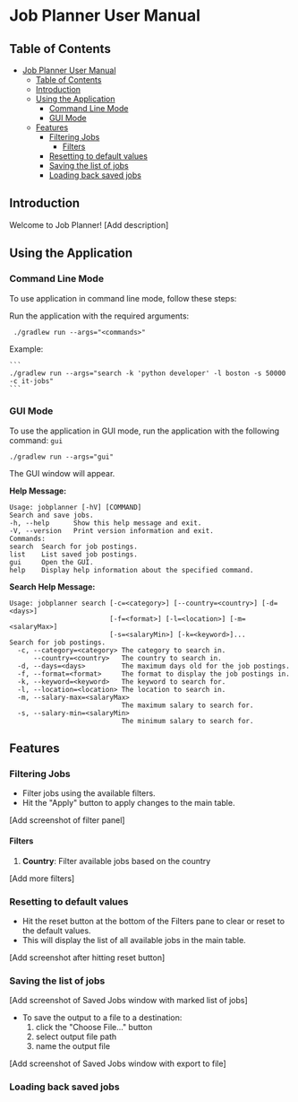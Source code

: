 # Job Planner User Manual

## Table of Contents
- [Job Planner User Manual](#job-planner-user-manual)
  - [Table of Contents](#table-of-contents)
  - [Introduction](#introduction)
  - [Using the Application](#using-the-application)
    - [Command Line Mode](#command-line-mode)
    - [GUI Mode](#gui-mode)
  - [Features](#features)
    - [Filtering Jobs](#filtering-jobs)
      - [Filters](#filters)
    - [Resetting to default values](#resetting-to-default-values)
    - [Saving the list of jobs](#saving-the-list-of-jobs)
    - [Loading back saved jobs](#loading-back-saved-jobs)

## Introduction
Welcome to Job Planner! [Add description]

## Using the Application

### Command Line Mode
To use application in command line mode, follow these steps:

Run the application with the required arguments:
   
   ```
    ./gradlew run --args="<commands>"
   ```

Example:
   
    ```
    ./gradlew run --args="search -k 'python developer' -l boston -s 50000 -c it-jobs"
    ```

### GUI Mode

To use the application in GUI mode, run the application with the following command: `gui`

```
./gradlew run --args="gui"
```

The GUI window will appear.

**Help Message:**

```
Usage: jobplanner [-hV] [COMMAND]
Search and save jobs.
-h, --help      Show this help message and exit.
-V, --version   Print version information and exit.
Commands:
search  Search for job postings.
list    List saved job postings.
gui     Open the GUI.
help    Display help information about the specified command.
```

**Search Help Message:**

```
Usage: jobplanner search [-c=<category>] [--country=<country>] [-d=<days>]
                         [-f=<format>] [-l=<location>] [-m=<salaryMax>]
                         [-s=<salaryMin>] [-k=<keyword>]...
Search for job postings.
  -c, --category=<category> The category to search in.
      --country=<country>   The country to search in.
  -d, --days=<days>         The maximum days old for the job postings.
  -f, --format=<format>     The format to display the job postings in.
  -k, --keyword=<keyword>   The keyword to search for.
  -l, --location=<location> The location to search in.
  -m, --salary-max=<salaryMax>
                            The maximum salary to search for.
  -s, --salary-min=<salaryMin>
                            The minimum salary to search for.
```


## Features

### Filtering Jobs

- Filter jobs using the available filters.
- Hit the "Apply" button to apply changes to the main table.

[Add screenshot of filter panel]

#### Filters
1. **Country**: Filter available jobs based on the country

[Add more filters]


### Resetting to default values
- Hit the reset button at the bottom of the Filters pane to clear or reset to the default values.
- This will display the list of all available jobs in the main table. 

[Add screenshot after hitting reset button]


### Saving the list of jobs

[Add screenshot of Saved Jobs window with marked list of jobs]

- To save the output to a file to a destination:
    1. click the "Choose File..." button
    2. select output file path
    3. name the output file

[Add screenshot of Saved Jobs window with export to file]

### Loading back saved jobs
